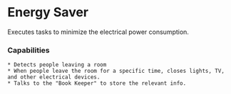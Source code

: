 # Energy Saver
Executes tasks to minimize the electrical power consumption.
### Capabilities
	* Detects people leaving a room
	* When people leave the room for a specific time, closes lights, TV, and other electrical devices.
	* Talks to the "Book Keeper" to store the relevant info.